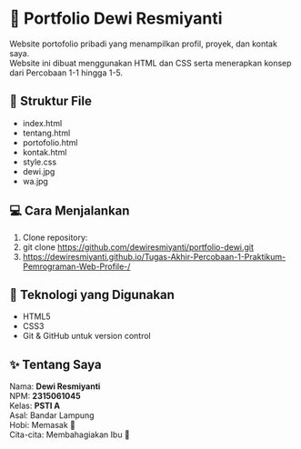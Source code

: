 # 🌸 Portfolio Dewi Resmiyanti

Website portofolio pribadi yang menampilkan profil, proyek, dan kontak saya.  
Website ini dibuat menggunakan HTML dan CSS serta menerapkan konsep dari Percobaan 1-1 hingga 1-5.

## 📂 Struktur File
- index.html
- tentang.html
- portofolio.html
- kontak.html
- style.css
- dewi.jpg
- wa.jpg

## 💻 Cara Menjalankan
1. Clone repository:
2. git clone https://github.com/dewiresmiyanti/portfolio-dewi.git
3. https://dewiresmiyanti.github.io/Tugas-Akhir-Percobaan-1-Praktikum-Pemrograman-Web-Profile-/

## 🧠 Teknologi yang Digunakan
- HTML5
- CSS3
- Git & GitHub untuk version control

## ✨ Tentang Saya
Nama: **Dewi Resmiyanti**  
NPM: **2315061045**  
Kelas: **PSTI A**  
Asal: Bandar Lampung  
Hobi: Memasak 🍳  
Cita-cita: Membahagiakan Ibu 💖
